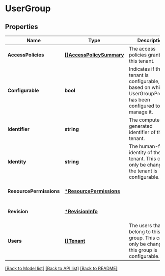 # UserGroup

## Properties
Name | Type | Description | Notes
------------ | ------------- | ------------- | -------------
**AccessPolicies** | [**[]AccessPolicySummary**](AccessPolicySummary.md) | The access policies granted to this tenant. | [optional] [default to null]
**Configurable** | **bool** | Indicates if this tenant is configurable, based on which UserGroupProvider has been configured to manage it. | [optional] [default to null]
**Identifier** | **string** | The computer-generated identifier of the tenant. | [optional] [default to null]
**Identity** | **string** | The human-facing identity of the tenant. This can only be changed if the tenant is configurable. | [optional] [default to null]
**ResourcePermissions** | [***ResourcePermissions**](ResourcePermissions.md) |  | [optional] [default to null]
**Revision** | [***RevisionInfo**](RevisionInfo.md) |  | [optional] [default to null]
**Users** | [**[]Tenant**](Tenant.md) | The users that belong to this user group. This can only be changed if this group is configurable. | [optional] [default to null]

[[Back to Model list]](../README.md#documentation-for-models) [[Back to API list]](../README.md#documentation-for-api-endpoints) [[Back to README]](../README.md)


